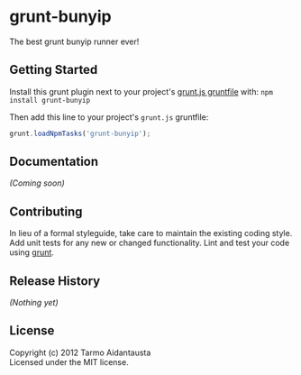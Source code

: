 # grunt-bunyip

The best grunt bunyip runner ever!

## Getting Started
Install this grunt plugin next to your project's [grunt.js gruntfile][getting_started] with: `npm install grunt-bunyip`

Then add this line to your project's `grunt.js` gruntfile:

```javascript
grunt.loadNpmTasks('grunt-bunyip');
```

[grunt]: https://github.com/cowboy/grunt
[getting_started]: https://github.com/cowboy/grunt/blob/master/docs/getting_started.md

## Documentation
_(Coming soon)_

## Contributing
In lieu of a formal styleguide, take care to maintain the existing coding style. Add unit tests for any new or changed functionality. Lint and test your code using [grunt][grunt].

## Release History
_(Nothing yet)_

## License
Copyright (c) 2012 Tarmo Aidantausta  
Licensed under the MIT license.
